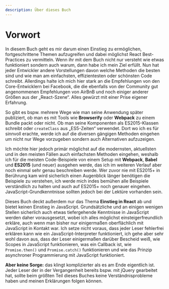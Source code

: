 ```yaml
---
description: Über dieses Buch
---
```


# Vorwort

In diesem Buch geht es mir darum einen Einstieg zu ermöglichen, fortgeschrittene Themen aufzugreifen und dabei möglichst React Best-Practices zu vermitteln. Wenn ihr mit dem Buch nicht nur versteht wie etwas funktioniert sondern auch warum, dann habe ich mein Ziel erfüllt. Nun hat jeder Entwickler andere Vorstellungen davon welche Methoden die besten sind und wie man am einfachsten, effizientesten oder schönsten Code schreibt. Allerdings halte ich mich hier stark an die Empfehlungen von den Core-Entwicklern bei Facebook, die die ebenfalls von der Community gut angenommenen Empfehlungen von AirBnB und noch einiger anderer Größen aus der „React-Szene“. Alles gewürzt mit einer Prise eigener Erfahrung.

So gibt es bspw. mehrere Wege wie man seine Anwendung später publiziert, ob man es mit Tools wie **Browserify** oder **Webpack** zu einem Bundle packt oder nicht. Ob man seine Komponenten als ES2015-Klassen schreibt oder `createClass` aus „ES5-Zeiten“ verwendet. Dort wo ich es für sinnvoll erachte, werde ich auf die diversen gängigen Methoden eingehen um nicht nur Wege vorzugeben sondern auch Alternativen aufzuzeigen.

Ich möchte hier jedoch primär möglichst auf die modernsten, aktuellsten und in den meisten Fällen auch einfachsten Methoden eingehen, weshalb ich für die meisten Code-Beispiele von einem Setup mit **Webpack**, **Babel** und **ES2015** \(und neuer\) ausgehen werde, das ich im weiteren Verlauf aber noch einmal sehr genau beschreiben werde. Wer zuvor nie mit ES2015+ in Berührung kam wird sicherlich einen Augenblick länger benötigen die Beispiele zu verstehen, ich werde mich indes bemühen alle Beispiele verständlich zu halten und auch auf ES2015+ noch genauer eingehen. JavaScript-Grundkenntnisse sollten jedoch bei der Lektüre vorhanden sein.

Dieses Buch deckt außerdem nur das Thema **Einstieg in React** ab und bietet keinen Einstieg in JavaScript. Grundsätzliche und an einigen wenigen Stellen sicherlich auch etwas tiefergehende Kenntnisse in JavaScript werden daher vorausgesetzt, wobei ich alles möglichst einsteigerfreundlich erkläre, auch wenn man bisher nur einigermaßen oberflächlich mit JavaScript in Kontakt war. Ich setze nicht voraus, dass jeder Leser fehlerfrei erklären kann wie ein JavaScript-Interpreter funktioniert, ich gehe aber sehr wohl davon aus, dass der Leser einigermaßen darüber Bescheid weiß, wie Scopes in JavaScript funktionieren, was ein Callback ist, wie `Promise.then()` und `Promise.catch()` funktionieren und wie das Prinzip asynchroner Programmierung mit JavaScript funktioniert.

**Aber keine Sorge:** das klingt komplizierter als es am Ende eigentlich ist. Jeder Leser der in der Vergangenheit bereits bspw. mit jQuery gearbeitet hat, sollte beim größten Teil dieses Buches keine Verständnisprobleme haben und meinen Erklärungen folgen können.

